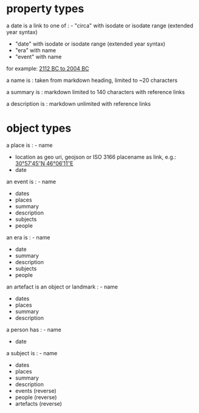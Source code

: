 # property types

a date is a link to one of
: - "circa" with isodate or isodate range (extended year syntax) 
  - "date" with isodate or isodate range (extended year syntax)
  - "era" with name
  - "event" with name


for example: [2112 BC to 2004 BC](date:-2112/-2004) 

a name is
: taken from markdown heading, limited to ~20 characters
    
a summary is
: markdown limited to 140 characters with reference links

a description is
: markdown unlimited with reference links

# object types

a place is
: - name
  - location as geo uri, geojson or ISO 3166 placename as link, e.g.: [30°57′45″N 46°06′11″E](geo:30.9625,46.103056)
  - date

an event is
: - name
  - dates
  - places
  - summary
  - description
  - subjects
  - people

an era is
: - name
  - date
  - summary
  - description
  - subjects
  - people

an artefact is an object or landmark
: - name
  - dates
  - places
  - summary
  - description

a person has
: - name
  - date

a subject is
: - name
  - dates
  - places
  - summary
  - description
  - events (reverse)
  - people (reverse)
  - artefacts (reverse)

